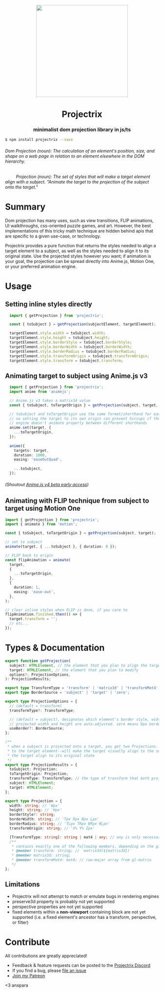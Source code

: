 <!-- prettier-ignore-start -->

<div align="center">
    <img width="300px" src="https://i.imgur.com/BRPoG7B.png"/>
    <h1>Projectrix</h1>
    <h3 align="center">minimalist dom projection library in js/ts</h3>
</div>

```bash
$ npm install projectrix --save
```
###### Dom Projection (noun): The calculation of an element's position, size, and shape on a web page in relation to an element elsewhere in the DOM hierarchy.
###### &nbsp;&nbsp;&nbsp;&nbsp;&nbsp;&nbsp;&nbsp;&nbsp;&nbsp;Projection (noun): The set of styles that will make a target element align with a subject. "Animate the target to the projection of the subject onto the target."

# Summary

Dom projection has many uses, such as view transitions, FLIP animations, UI walkthroughs, css-oriented puzzle games, and art. However, the best implementations of this tricky math technique are hidden behind apis that are specific to a given use-case, or technology.

Projectrix provides a pure function that returns the styles needed to align a target element to a subject, as well as the styles needed to align it to its original state. Use the projected styles however you want; if animation is your goal, the projection can be spread directly into Anime.js, Motion One, or your preferred animation engine.

# Usage

## Setting inline styles directly

```ts
  import { getProjection } from 'projectrix';

  const { toSubject } = getProjection(subjectElement, targetElement);

  targetElement.style.width = toSubject.width;
  targetElement.style.height = toSubject.height;
  targetElement.style.borderStyle = toSubject.borderStyle;
  targetElement.style.borderWidth = toSubject.borderWidth;
  targetElement.style.borderRadius = toSubject.borderRadius;
  targetElement.style.transformOrigin = toSubject.transformOrigin;
  targetElement.style.transform = toSubject.transform;
```

## Animating target to subject using Anime.js v3

```ts
  import { getProjection } from 'projectrix';
  import anime from 'animejs';

  // Anime.js v3 takes a matrix3d value
  const { toSubject, toTargetOrigin } = getProjection(subject, target, { transformType: 'matrix3d'});

  // toSubject and toTargetOrigin use the same format/shorthand for each value,
  // so setting the target to its own origin can prevent hiccups if the animation
  // engine doesn't animate properly between different shorthands
  anime.set(target, {
    ...toTargetOrigin,
  });
  
  anime({
    targets: target,
    duration: 1000,
    easing: 'easeOutQuad',
  
    ...toSubject,
  });
```

###### (Shoutout [Anime.js v4 beta early access](https://github.com/sponsors/juliangarnier))

## Animating with FLIP technique from subject to target using Motion One

```ts
import { getProjection } from 'projectrix';
import { animate } from 'motion';

const { toSubject, toTargetOrigin } = getProjection(subject, target);

// set to subject
animate(target, { ...toSubject }, { duration: 0 });

// FLIP back to origin
const flipAnimation = animate(
  target,
  {
    ...toTargetOrigin,
  },
  {
    duration: 1,
    easing: 'ease-out',
  },
);

// clear inline styles when FLIP is done, if you care to
flipAnimation.finished.then(() => {
  target.transform = '';
  // etc...
});
```

# Types & Documentation

```ts
export function getProjection(
  subject: HTMLElement, // the element that you plan to align the target to
  target: HTMLElement, // the element that you plan to modify
  options?: ProjectionOptions,
): ProjectionResults;

export type TransformType = 'transform' | 'matrix3d' | 'transformMat4';
export type BorderSource = 'subject' | 'target' | 'zero';

export type ProjectionOptions = {
  // (default = transform)
  transformType?: TransformType;

  // (default = subject), designates which element's border style, width, and radius to match.
  // projected width and height are auto-adjusted. zero means 0px border width. 
  useBorder?: BorderSource; 
};

/**
 * when a subject is projected onto a target, you get two Projections. 'toSubject' contains the set of styles that--when applied
 * to the target element--will make the target visually align to the subject. the styles in 'toTargetOrigin' will make
 * the target align to its original state
 */
export type ProjectionResults = {
  toSubject: Projection;
  toTargetOrigin: Projection;
  transformType: TransformType; // the type of transform that both projections contain
  subject: HTMLElement;
  target: HTMLElement;
};

export type Projection = {
  width: string; // 'Wpx'
  height: string; // 'Hpx'
  borderStyle?: string;
  borderWidth: string; // 'Tpx Rpx Bpx Lpx'
  borderRadius: string; // 'TLpx TRpx BRpx BLpx'
  transformOrigin: string; // 'X% Y% Zpx'

  [TransformType: string]: string | mat4 | any; // any is only necessary to allow spreading into anime.js, motion one, etc.
  /**
   * contains exactly one of the following members, depending on the given transformType option:
   * @member transform: string; // `matrix3d(${matrix3d})`
   * @member matrix3d: string;
   * @member transformMat4: mat4; // row-major array from gl-matrix
   */
};
```

## Limitations

- Projectrix will not attempt to match or emulate bugs in rendering engines
- preserve3d property is probably not yet supported
- perspective properties are not yet supported
- fixed elements within a **non-viewport** containing block are not yet supported (i.e. a fixed element's ancestor has a transform, perspective, or filter)

# Contribute

All contributions are greatly appreciated!

- Feedback & feature requests can be posted to the [Projectrix Discord](https://discord.gg/YxVAUFqW4e)
- If you find a bug, please [file an issue](https://github.com/anxpara/projectrix/issues)
- [Join my Patreon](https://www.patreon.com/anxpara)


<3 anxpara

<!-- prettier-ignore-end -->
